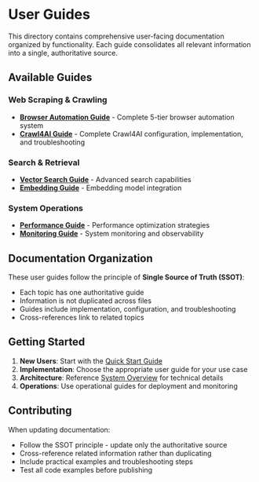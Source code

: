 # User Guides

This directory contains comprehensive user-facing documentation organized by functionality. Each guide consolidates all relevant information into a single, authoritative source.

## Available Guides

### Web Scraping & Crawling
- **[Browser Automation Guide](../tutorials/browser-automation.md)** - Complete 5-tier browser automation system
- **[Crawl4AI Guide](../tutorials/crawl4ai-setup.md)** - Complete Crawl4AI configuration, implementation, and troubleshooting

### Search & Retrieval
- **[Vector Search Guide](../features/ADVANCED_SEARCH_IMPLEMENTATION.md)** - Advanced search capabilities
- **[Embedding Guide](../features/EMBEDDING_MODEL_INTEGRATION.md)** - Embedding model integration

### System Operations
- **[Performance Guide](../operations/PERFORMANCE_GUIDE.md)** - Performance optimization strategies
- **[Monitoring Guide](../operations/MONITORING.md)** - System monitoring and observability

## Documentation Organization

These user guides follow the principle of **Single Source of Truth (SSOT)**:
- Each topic has one authoritative guide
- Information is not duplicated across files
- Guides include implementation, configuration, and troubleshooting
- Cross-references link to related topics

## Getting Started

1. **New Users**: Start with the [Quick Start Guide](../getting-started/quick-start.md)
2. **Implementation**: Choose the appropriate user guide for your use case
3. **Architecture**: Reference [System Overview](../architecture/SYSTEM_OVERVIEW.md) for technical details
4. **Operations**: Use operational guides for deployment and monitoring

## Contributing

When updating documentation:
- Follow the SSOT principle - update only the authoritative source
- Cross-reference related information rather than duplicating
- Include practical examples and troubleshooting steps
- Test all code examples before publishing